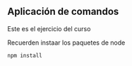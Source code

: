 ## Aplicación de comandos

Este es el ejercicio del curso

Recuerden instaar los paquetes de node

```
npm install
```
